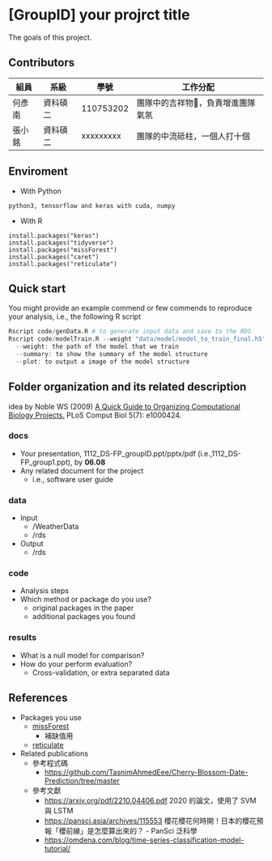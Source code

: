# [GroupID] your projrct title
The goals of this project.

## Contributors
|組員|系級|學號|工作分配|
|-|-|-|-|
|何彥南|資科碩二|110753202|團隊中的吉祥物🦒，負責增進團隊氣氛| 
|張小銘|資科碩二|xxxxxxxxx|團隊的中流砥柱，一個人打十個|

## Enviroment
* With Python
```
python3, tensorflow and keras with cuda, numpy
```
* With R
```
install.packages("keras")
install.packages("tidyverse")
install.packages("missForest")
install.packages("caret")
install.packages("reticulate")
```

## Quick start
You might provide an example commend or few commends to reproduce your analysis, i.e., the following R script
```R
Rscript code/genData.R # to generate input data and save to the RDS
Rscript code/modelTrain.R --weight "data/model/model_to_train_final.h5" --summary --plot
  --weight: the path of the model that we train
  --summary: to show the summary of the model structure
  --plot: to output a image of the model structure
```

## Folder organization and its related description
idea by Noble WS (2009) [A Quick Guide to Organizing Computational Biology Projects.](https://journals.plos.org/ploscompbiol/article?id=10.1371/journal.pcbi.1000424) PLoS Comput Biol 5(7): e1000424.

### docs
* Your presentation, 1112_DS-FP_groupID.ppt/pptx/pdf (i.e.,1112_DS-FP_group1.ppt), by **06.08**
* Any related document for the project
  * i.e., software user guide

### data
* Input
  * /WeatherData
  * /rds
* Output
  * /rds

### code
* Analysis steps
* Which method or package do you use? 
  * original packages in the paper
  * additional packages you found

### results
* What is a null model for comparison?
* How do your perform evaluation?
  * Cross-validation, or extra separated data

## References
* Packages you use
  * [missForest](https://cran.r-project.org/web/packages/missForest/index.html)
    - 補缺值用
  * [reticulate](https://cran.r-project.org/web/packages/reticulate/index.html)
* Related publications
  * 參考程式碼
    - https://github.com/TasnimAhmedEee/Cherry-Blossom-Date-Prediction/tree/master
  * 參考文獻
    - https://arxiv.org/pdf/2210.04406.pdf 2020 的論文，使用了 SVM 與 LSTM
    - https://pansci.asia/archives/115553 櫻花櫻花何時開！日本的櫻花預報「櫻前線」是怎麼算出來的？ - PanSci 泛科學
    - https://omdena.com/blog/time-series-classification-model-tutorial/